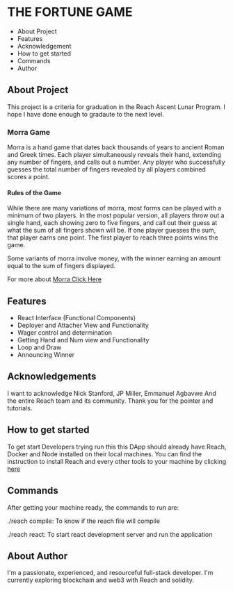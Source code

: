 # THE FORTUNE GAME
- About Project
- Features
- Acknowledgement
- How to get started
- Commands
- Author 

## About Project
This project is a criteria for graduation in the Reach Ascent Lunar Program. I hope I have done enough to gradaute to the next level. 

### Morra Game 
Morra is a hand game that dates back thousands of years to ancient Roman and Greek times. Each player simultaneously reveals their hand, extending any number of fingers, and calls out a number. Any player who successfully guesses the total number of fingers revealed by all players combined scores a point.

#### Rules of the Game
While there are many variations of morra, most forms can be played with a minimum of two players. In the most popular version, all players throw out a single hand, each showing zero to five fingers, and call out their guess at what the sum of all fingers shown will be. If one player guesses the sum, that player earns one point. The first player to reach three points wins the game.

Some variants of morra involve money, with the winner earning an amount equal to the sum of fingers displayed.

For more about [Morra Click Here](https://en.wikipedia.org/wiki/Morra_(game))

## Features
- React Interface (Functional Components)
- Deployer and Attacher View and Functionality
- Wager control and determination
- Getting Hand and Num view and Functionality 
- Loop and Draw 
- Announcing Winner

## Acknowledgements
I want to acknowledge Nick Stanford, JP Miller, Emmanuel Agbavwe And the entire Reach team and its community. Thank you for the pointer and tutorials.

## How to get started
To get start Developers trying run this this DApp should already have Reach, Docker and Node installed on their local machines.
You can find the instruction to install Reach and every other tools to your machine by clicking [here](https://docs.reach.sh/quickstart/#p_44)

## Commands
After getting your machine ready, the commands to run are:

./reach compile: To know if the reach file will compile

./reach react: To start react development server and run the application

## About Author
I'm a passionate, experienced, and resourceful full-stack developer. I'm currently exploring blockchain and web3 with Reach and solidity.

